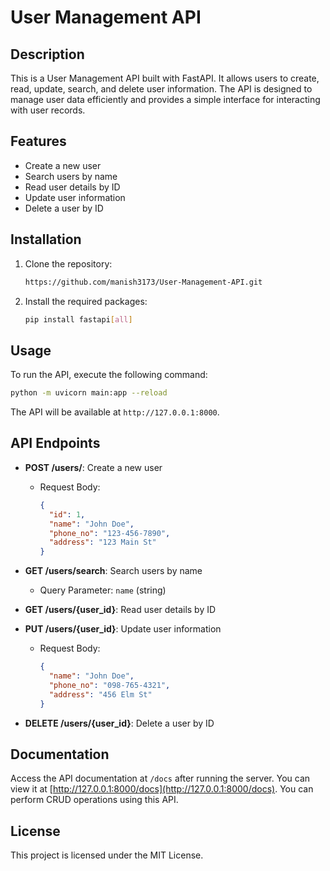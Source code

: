 # User Management API

## Description
This is a User Management API built with FastAPI. It allows users to create, read, update, search, and delete user information. The API is designed to manage user data efficiently and provides a simple interface for interacting with user records.

## Features
- Create a new user
- Search users by name
- Read user details by ID
- Update user information
- Delete a user by ID

## Installation

1. Clone the repository:
   ```bash
   https://github.com/manish3173/User-Management-API.git
   ```

2. Install the required packages:
   ```bash
   pip install fastapi[all]
   ```

## Usage

To run the API, execute the following command:
```bash
python -m uvicorn main:app --reload
```


The API will be available at `http://127.0.0.1:8000`.

## API Endpoints

- **POST /users/**: Create a new user
  - Request Body: 
    ```json
    {
      "id": 1,
      "name": "John Doe",
      "phone_no": "123-456-7890",
      "address": "123 Main St"
    }
    ```

- **GET /users/search**: Search users by name
  - Query Parameter: `name` (string)

- **GET /users/{user_id}**: Read user details by ID

- **PUT /users/{user_id}**: Update user information
  - Request Body:
    ```json
    {
      "name": "John Doe",
      "phone_no": "098-765-4321",
      "address": "456 Elm St"
    }
    ```

- **DELETE /users/{user_id}**: Delete a user by ID

## Documentation
Access the API documentation at `/docs` after running the server. You can view it at [http://127.0.0.1:8000/docs](http://127.0.0.1:8000/docs). You can perform CRUD operations using this API.



## License
This project is licensed under the MIT License.
